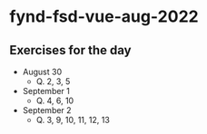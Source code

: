 # fynd-fsd-vue-aug-2022

## Exercises for the day
- August 30
    - Q. 2, 3, 5
- September 1
    - Q. 4, 6, 10
- September 2
    - Q. 3, 9, 10, 11, 12, 13